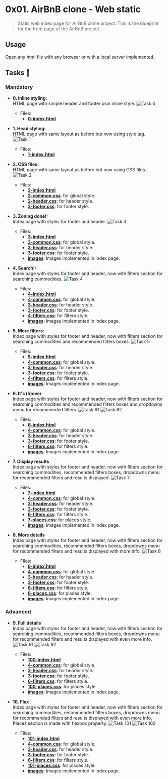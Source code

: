 # 0x01. AirBnB clone - Web static

>Static web index page for AirBnB clone project.
This is the blueprint for the front page of the AirBnB project.

## Usage

Open any html file with any browser or with a local server implemented.

## Tasks :page_with_curl:

### Mandatory

* **0. Inline styling:**\
HTML page with simple header and footer usin inline style.
![Task 0](./images_md/task0.png)
  * Files:
    * **[0-index.html](./0-index.html)**
* **1. Head styling:**\
HTML page with same layout as before but now using style tag.
![Task 1](./images_md/task1.png)
  * Files:
    * **[1-index.html](./1-index.html)**
* **2. CSS files:**\
HTML page with same layout as before but now using CSS files.
![Task 2](./images_md/task2.png)
  * Files:
    * **[2-index.html](./2-index.html)**
    * **[2-common.css](./styles/2-common.css)**: for global style.
    * **[2-header.css](./styles/2-header.css)**: for header style.
    * **[2-footer.css](./styles/2-footer.css)**: for footer style.
* **3. Zoning done!:**\
Index page with styles for footer and header.
![Task 3](./images_md/task3.png)
  * Files:
    * **[3-index.html](./3-index.html)**
    * **[3-common.css](./styles/3-common.css)**: for global style.
    * **[3-header.css](./styles/3-header.css)**: for header style.
    * **[3-footer.css](./styles/3-footer.css)**: for footer style.
    * **[images](./images)**: Images implemented in index page.

* **4. Search!:**\
Index page with styles for footer and header, now with filters section for searching commodities.
![Task 4](./images_md/task4.png)
  * Files:
    * **[4-index.html](./4-index.html)**
    * **[4-common.css](./styles/4-common.css)**: for global style.
    * **[3-header.css](./styles/3-header.css)**: for header style.
    * **[3-footer.css](./styles/3-footer.css)**: for footer style.
    * **[4-filters.css](./styles/4-filters.css)**: for filters style.
    * **[images](./images)**: Images implemented in index page.

* **5. More filters:**\
Index page with styles for footer and header, now with filters section for searching commodities and recommended filters boxes.
![Task 5](./images_md/task5.png)
  * Files:
    * **[5-index.html](./5-index.html)**
    * **[4-common.css](./styles/4-common.css)**: for global style.
    * **[3-header.css](./styles/3-header.css)**: for header style.
    * **[3-footer.css](./styles/3-footer.css)**: for footer style.
    * **[4-filters.css](./styles/5-filters.css)**: for filters style.
    * **[images](./images)**: Images implemented in index page.

* **6. It's (h)over**\
Index page with styles for footer and header, now with filters section for searching commodities and recommended filters boxes and dropdowns menu for recommended filters.
![Task 61](./images_md/task61.png)
![Task 62](./images_md/task62.png)
  * Files:
    * **[6-index.html](./6-index.html)**
    * **[4-common.css](./styles/4-common.css)**: for global style.
    * **[3-header.css](./styles/3-header.css)**: for header style.
    * **[3-footer.css](./styles/3-footer.css)**: for footer style.
    * **[6-filters.css](./styles/6-filters.css)**: for filters style.
    * **[images](./images)**: Images implemented in index page.

* **7. Display results**\
Index page with styles for footer and header, now with filters section for searching commodities, recommended filters boxes, dropdowns menu for recommended filters and results displayed.
![Task 7](./images_md/task7.png)
  * Files:
    * **[7-index.html](./7-index.html)**
    * **[4-common.css](./styles/4-common.css)**: for global style.
    * **[3-header.css](./styles/3-header.css)**: for header style.
    * **[3-footer.css](./styles/3-footer.css)**: for footer style.
    * **[6-filters.css](./styles/6-filters.css)**: for filters style.
    * **[7-places.css](./styles/7-places.css)**: for places style.
    * **[images](./images)**: Images implemented in index page.

* **8. More details**\
Index page with styles for footer and header, now with filters section for searching commodities, recommended filters boxes, dropdowns menu for recommended filters and results displayed with more info.
![Task 8](./images_md/task8.png)
  * Files:
    * **[8-index.html](./8-index.html)**
    * **[4-common.css](./styles/4-common.css)**: for global style.
    * **[3-header.css](./styles/3-header.css)**: for header style.
    * **[3-footer.css](./styles/3-footer.css)**: for footer style.
    * **[6-filters.css](./styles/6-filters.css)**: for filters style.
    * **[8-places.css](./styles/8-places.css)**: for places style.
    * **[images](./images)**: Images implemented in index page.

### Advanced

* **9. Full details**\
Index page with styles for footer and header, now with filters section for searching commodities, recommended filters boxes, dropdowns menu for recommended filters and results displayed with even more info.
![Task 91](./images_md/task91.png)
![Task 92](./images_md/task92.png)
  * Files:
    * **[100-index.html](./100-index.html)**
    * **[4-common.css](./styles/4-common.css)**: for global style.
    * **[3-header.css](./styles/3-header.css)**: for header style.
    * **[3-footer.css](./styles/3-footer.css)**: for footer style.
    * **[6-filters.css](./styles/6-filters.css)**: for filters style.
    * **[100-places.css](./styles/100-places.css)**: for places style.
    * **[images](./images)**: Images implemented in index page.

* **10. Flex**\
Index page with styles for footer and header, now with filters section for searching commodities, recommended filters boxes, dropdowns menu for recommended filters and results displayed with even more info, Places section is made with flexbox property.
![Task 101](./images_md/task101.png)
![Task 102](./images_md/task102.png)
  * Files:
    * **[101-index.html](./101-index.html)**
    * **[4-common.css](./styles/4-common.css)**: for global style.
    * **[3-header.css](./styles/3-header.css)**: for header style.
    * **[3-footer.css](./styles/3-footer.css)**: for footer style.
    * **[6-filters.css](./styles/6-filters.css)**: for filters style.
    * **[101-places.css](./styles/101-places.css)**: for places style.
    * **[images](./images)**: Images implemented in index page.
